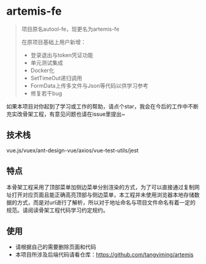 # artemis-fe

> 项目原名autool-fe，现更名为artemis-fe
> 
> 在原项目基础上用户新增：
> - 登录退出与token凭证功能
> - 单元测试集成
> - Docker化
> - SetTimeOut递归调用
> - FormData上传多文件与Json等代码以供学习参考
> - 修复若干bug

如果本项目对你起到了学习或工作的帮助，请点个star，我会在今后的工作中不断充实改骨架工程，有意见问题也请在issue里提出~

## 技术栈
vue.js/vuex/ant-design-vue/axios/vue-test-utils/jest

## 特点
本骨架工程采用了顶部菜单加侧边菜单分别渲染的方式，为了可以直接通过复制网址打开对应页面且能正确高亮顶部与侧边菜单，本工程并未使用浏览器本地存储数据的方式，而是对url进行了解析，所以对于地址命名与项目文件命名有着一定的规范。请阅读骨架工程代码学习约定规约。

## 使用
- 请根据自己的需要删除页面和代码
- 本项目所涉及后端代码请看仓库：https://github.com/tangyiming/artemis